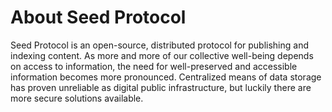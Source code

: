 # About Seed Protocol

Seed Protocol is an open-source, distributed protocol for publishing and indexing content. As more and more of our collective well-being depends on access to information, the need for well-preserved and accessible information becomes more pronounced. Centralized means of data storage has proven unreliable as digital public infrastructure, but luckily there are more secure solutions available.
